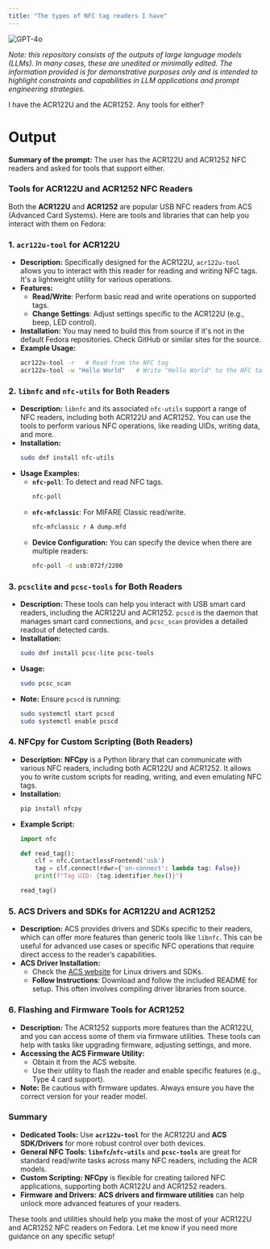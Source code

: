```yaml
---
title: "The types of NFC tag readers I have"
---
```

![GPT-4o](https://img.shields.io/badge/GPT--4o-3333FF?style=for-the-badge&logo=openai&logoColor=white)



*Note: this repository consists of the outputs of large language models (LLMs). In many cases, these are unedited or minimally edited. The information provided is for demonstrative purposes only and is intended to highlight constraints and capabilities in LLM applications and prompt engineering strategies.*


I have the ACR122U and the ACR1252. Any tools for either?

# Output

**Summary of the prompt:** The user has the ACR122U and ACR1252 NFC readers and asked for tools that support either.

### Tools for ACR122U and ACR1252 NFC Readers

Both the **ACR122U** and **ACR1252** are popular USB NFC readers from ACS (Advanced Card Systems). Here are tools and libraries that can help you interact with them on Fedora:

### 1. **`acr122u-tool` for ACR122U**
   - **Description:** Specifically designed for the ACR122U, `acr122u-tool` allows you to interact with this reader for reading and writing NFC tags. It's a lightweight utility for various operations.
   - **Features:**
     - **Read/Write**: Perform basic read and write operations on supported tags.
     - **Change Settings**: Adjust settings specific to the ACR122U (e.g., beep, LED control).
   - **Installation:** You may need to build this from source if it's not in the default Fedora repositories. Check GitHub or similar sites for the source.
   - **Example Usage:**
     ```bash
     acr122u-tool -r   # Read from the NFC tag
     acr122u-tool -w "Hello World"   # Write "Hello World" to the NFC tag
     ```

### 2. **`libnfc` and `nfc-utils` for Both Readers**
   - **Description:** `libnfc` and its associated `nfc-utils` support a range of NFC readers, including both ACR122U and ACR1252. You can use the tools to perform various NFC operations, like reading UIDs, writing data, and more.
   - **Installation:**
     ```bash
     sudo dnf install nfc-utils
     ```
   - **Usage Examples:**
     - **`nfc-poll`**: To detect and read NFC tags.
       ```bash
       nfc-poll
       ```
     - **`nfc-mfclassic`**: For MIFARE Classic read/write.
       ```bash
       nfc-mfclassic r A dump.mfd
       ```
     - **Device Configuration:** You can specify the device when there are multiple readers:
       ```bash
       nfc-poll -d usb:072f/2200
       ```

### 3. **`pcsclite` and `pcsc-tools` for Both Readers**
   - **Description:** These tools can help you interact with USB smart card readers, including the ACR122U and ACR1252. `pcscd` is the daemon that manages smart card connections, and `pcsc_scan` provides a detailed readout of detected cards.
   - **Installation:**
     ```bash
     sudo dnf install pcsc-lite pcsc-tools
     ```
   - **Usage:**
     ```bash
     sudo pcsc_scan
     ```
   - **Note:** Ensure `pcscd` is running:
     ```bash
     sudo systemctl start pcscd
     sudo systemctl enable pcscd
     ```

### 4. **NFCpy for Custom Scripting (Both Readers)**
   - **Description:** **NFCpy** is a Python library that can communicate with various NFC readers, including both ACR122U and ACR1252. It allows you to write custom scripts for reading, writing, and even emulating NFC tags.
   - **Installation:**
     ```bash
     pip install nfcpy
     ```
   - **Example Script:**
     ```python
     import nfc

     def read_tag():
         clf = nfc.ContactlessFrontend('usb')
         tag = clf.connect(rdwr={'on-connect': lambda tag: False})
         print(f"Tag UID: {tag.identifier.hex()}")

     read_tag()
     ```

### 5. **ACS Drivers and SDKs for ACR122U and ACR1252**
   - **Description:** ACS provides drivers and SDKs specific to their readers, which can offer more features than generic tools like `libnfc`. This can be useful for advanced use cases or specific NFC operations that require direct access to the reader’s capabilities.
   - **ACS Driver Installation:**
     - Check the [ACS website](https://www.acs.com.hk) for Linux drivers and SDKs.
     - **Follow Instructions**: Download and follow the included README for setup. This often involves compiling driver libraries from source.

### 6. **Flashing and Firmware Tools for ACR1252**
   - **Description:** The ACR1252 supports more features than the ACR122U, and you can access some of them via firmware utilities. These tools can help with tasks like upgrading firmware, adjusting settings, and more.
   - **Accessing the ACS Firmware Utility:**
     - Obtain it from the ACS website.
     - Use their utility to flash the reader and enable specific features (e.g., Type 4 card support).
   - **Note:** Be cautious with firmware updates. Always ensure you have the correct version for your reader model.

### Summary
- **Dedicated Tools:** Use **`acr122u-tool`** for the ACR122U and **ACS SDK/Drivers** for more robust control over both devices.
- **General NFC Tools:** **`libnfc`/`nfc-utils`** and **`pcsc-tools`** are great for standard read/write tasks across many NFC readers, including the ACR models.
- **Custom Scripting:** **NFCpy** is flexible for creating tailored NFC applications, supporting both ACR122U and ACR1252 readers.
- **Firmware and Drivers:** **ACS drivers and firmware utilities** can help unlock more advanced features of your readers.

These tools and utilities should help you make the most of your ACR122U and ACR1252 NFC readers on Fedora. Let me know if you need more guidance on any specific setup!
